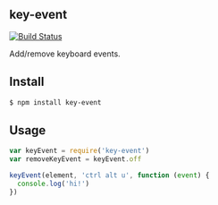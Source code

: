 ## key-event

[![Build Status](https://travis-ci.org/npm-dom/key-event.svg?branch=master)](https://travis-ci.org/npm-dom/key-event)

Add/remove keyboard events.

## Install

```bash
$ npm install key-event
```

## Usage

```js
var keyEvent = require('key-event')
var removeKeyEvent = keyEvent.off

keyEvent(element, 'ctrl alt u', function (event) {
  console.log('hi!')
})
```

